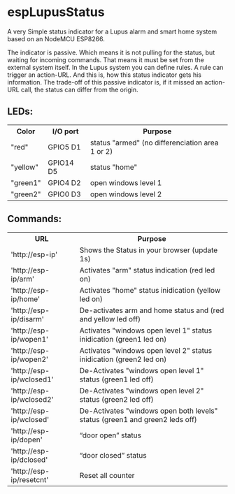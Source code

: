 # espLupusStatus
A very Simple status indicator for a Lupus alarm and smart home system based on an NodeMCU ESP8266.

The indicator is passive. Which means it is not pulling for the status, but waiting for incoming commands. That means it must be set from the external system itself. In the Lupus system you can define rules. A rule can  trigger an action-URL. And this is, how this status indicator gets his information.
The trade-off of this passive indicator is, if it missed an action-URL call, the status can differ from the origin. 

<h2>LEDs:</h2>

<table>
  <tr><th>Color</th><th>I/O port</th><th>Purpose</th></tr>
  <tr><td>"red"</td><td>GPIO5 D1</td><td>status "armed" (no differenciation area 1 or 2)</td></tr>
  <tr><td>"yellow"</td><td>GPIO14 D5</td><td>status "home"</td></tr>
  <tr><td>"green1"</td><td>GPIO4 D2</td><td>open windows level 1</td></tr>
  <tr><td>"green2"</td><td>GPIO0 D3</td><td>open windows level 2</td></tr>
</table>


<h2>Commands:</h2>
<table>
<tr><th>URL</th><th>Purpose</th></tr>
<tr><td>'http://esp-ip'</td><td>Shows the Status in your browser (update 1s)</td></tr>
<tr><td>'http://esp-ip/arm'</td><td>Activates "arm" status indication (red led on)</td></tr>
<tr><td>'http://esp-ip/home'</td><td>Activates "home" status inidication (yellow led on)</td></tr>
<tr><td>'http://esp-ip/disarm'</td><td>De-activates arm and home status and (red and yellow led off)</td></tr>
<tr><td>'http://esp-ip/wopen1'</td><td>Activates "windows open level 1" status inidication (green1 led on)</td></tr>                     
<tr><td>'http://esp-ip/wopen2'</td><td>Activates "windows open level 2" status inidication (green2 led on)</td></tr>                      
<tr><td>'http://esp-ip/wclosed1'</td><td>De-Activates "windows open level 1" status (green1 led off)</td></tr>
<tr><td>'http://esp-ip/wclosed2'</td><td>De-Activates "windows open level 2" status (green2 led off)</td></tr>
<tr><td>'http://esp-ip/wclosed'</td><td>De-Activates "windows open both levels" status (green1 and green2 leds off)</td></tr>
<tr><td>'http://esp-ip/dopen'</td><td>“door open” status</td></tr>
<tr><td>'http://esp-ip/dclosed'</td><td>“door closed” status</td></tr>
<tr><td>'http://esp-ip/resetcnt'</td><td>Reset all counter</td></tr>
</table>


